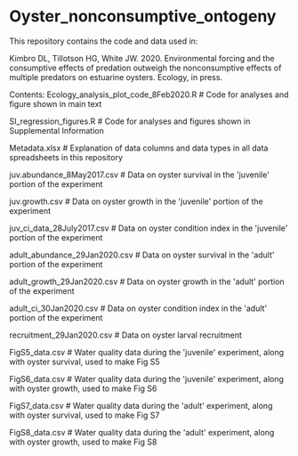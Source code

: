 # Oyster_nonconsumptive_ontogeny
This repository contains the code and data used in: 

Kimbro DL, Tillotson HG, White JW. 2020. Environmental forcing and the consumptive effects of predation outweigh the nonconsumptive effects of multiple predators on estuarine oysters. Ecology, in press.

Contents:
Ecology_analysis_plot_code_8Feb2020.R # Code for analyses and figure shown in main text

SI_regression_figures.R # Code for analyses and figures shown in Supplemental Information

Metadata.xlsx # Explanation of data columns and data types in all data spreadsheets in this repository

juv.abundance_8May2017.csv # Data on oyster survival in the 'juvenile' portion of the experiment

juv.growth.csv # Data on oyster growth in the 'juvenile' portion of the experiment

juv_ci_data_28July2017.csv # Data on oyster condition index in the 'juvenile' portion of the experiment

adult_abundance_29Jan2020.csv # Data on oyster survival in the 'adult' portion of the experiment

adult_growth_29Jan2020.csv # Data on oyster growth in the 'adult' portion of the experiment

adult_ci_30Jan2020.csv # Data on oyster condition index in the 'adult' portion of the experiment

recruitment_29Jan2020.csv # Data on oyster larval recruitment 

FigS5_data.csv # Water quality data during the 'juvenile' experiment, along with oyster survival, used to make Fig S5

FigS6_data.csv # Water quality data during the 'juvenile' experiment, along with oyster growth, used to make Fig S6

FigS7_data.csv # Water quality data during the 'adult' experiment, along with oyster survival, used to make Fig S7

FigS8_data.csv # Water quality data during the 'adult' experiment, along with oyster growth, used to make Fig S8

